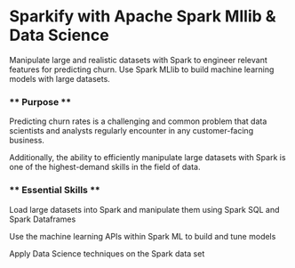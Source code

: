 # Sparkify with Apache Spark Mllib & Data Science
Manipulate large and realistic datasets with Spark to engineer relevant features for predicting churn. 
Use Spark MLlib to build machine learning models with large datasets.


### ** Purpose **

Predicting churn rates is a challenging and common problem that data scientists and analysts regularly encounter in any customer-facing business. 

Additionally, the ability to efficiently manipulate large datasets with Spark is one of the highest-demand skills in the field of data.

### ** Essential Skills **

Load large datasets into Spark and manipulate them using Spark SQL and Spark Dataframes

Use the machine learning APIs within Spark ML to build and tune models

Apply Data Science techniques on the Spark data set
